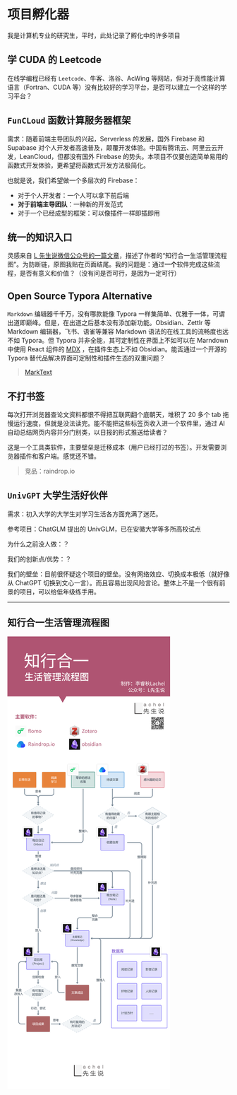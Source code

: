 # 项目孵化器

我是计算机专业的研究生，平时，此处记录了孵化中的许多项目

## 学 CUDA 的 Leetcode

在线学编程已经有 `Leetcode`、牛客、洛谷、AcWing 等网站，但对于高性能计算语言（Fortran、CUDA 等）没有比较好的学习平台，是否可以建立一个这样的学习平台？

## `FunCLoud` 函数计算服务器框架

需求：随着前端主导团队的兴起，Serverless 的发展，国外 Firebase 和 Supabase 对个人开发者高速普及，颠覆开发体验。中国有腾讯云、阿里云云开发，LeanCloud，但都没有国外 Firebase 的势头。本项目不仅要创造简单易用的函数式开发体验，更希望将函数式开发方法极简化。

也就是说，我们希望做一个多层次的 Firebase：

- 对于个人开发者：一个人可以拿下前后端
- **对于前端主导团队**：一种新的开发范式
- 对于一个已经成型的框架：可以像插件一样即插即用

## 统一的知识入口

灵感来自 [L 先生说微信公众号的一篇文章](https://mp.weixin.qq.com/s/yPJyRROXVHgQYWML1BmU5g)，描述了作者的“知行合一生活管理流程图”。为防断链，原图我贴在页面结尾。我的问题是：通过**一个**软件完成这些流程，是否有意义和价值？（没有问是否可行，是因为一定可行）

## Open Source Typora Alternative

`Markdown` 编辑器千千万，没有哪款能像 Typora 一样集简单、优雅于一体，可谓出道即巅峰。但是，在出道之后基本没有添加新功能。Obsidian、Zettlr 等 Markdown 编辑器，飞书、语雀等兼容 Markdown 语法的在线工具的流畅度也远不如 Typora。但 Typora 并非全能，其可定制性在界面上不如可以在 Marndown 中使用 React 组件的 [MDX](https://mdxjs.com/) ，在插件生态上不如 Obsidian。能否通过一个开源的 Typora 替代品解决界面可定制性和插件生态的双重问题？

> [MarkText](../Tool/typora-alternative)

## 不打书签

每次打开浏览器查论文资料都恨不得把互联网翻个底朝天，堆积了 20 多个 tab 拖慢运行速度，但就是没法读完。能不能把这些标签页收入进一个软件里，通过 AI 自动总结网页内容并分门别类，以日报的形式推送给读者？

这是一个工具类软件，主要壁垒是迁移成本（用户已经打过的书签）。开发需要浏览器插件和客户端。感觉还不错。

> 竞品：raindrop.io

## `UnivGPT` 大学生活好伙伴

需求：初入大学的大学生对学习生活各方面充满了迷茫。

参考项目：ChatGLM 提出的 UnivGLM，已在安徽大学等多所高校试点

为什么之前没人做：？

我们的创新点/优势：？

我们的壁垒：目前很怀疑这个项目的壁垒。没有网络效应、切换成本极低（就好像从 ChatGPT 切换到文心一言）。而且容易出现风险言论。整体上不是一个很有前景的项目，可以给低年级练手用。

---

## 知行合一生活管理流程图

![image-20230721192904557](./assets/index/image-20230721192904557.png)

